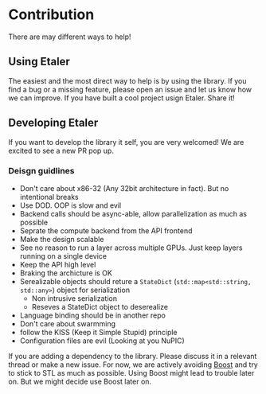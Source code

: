 # Contribution

There are may different ways to help!

## Using Etaler

The easiest and the most direct way to help is by using the library. If you find a bug or a missing feature, please open an issue and let us know how we can improve. If you have built a cool project usign Etaler. Share it!

## Developing Etaler

If you want to develop the library it self, you are very welcomed! We are excited to see a new PR pop up.

### Deisgn guidlines

* Don't care about x86-32 (Any 32bit architecture in fact). But no intentional breaks
* Use DOD. OOP is slow and evil
* Backend calls should be async-able, allow parallelization as much as possible
* Seprate the compute backend from the API frontend
* Make the design scalable
* See no reason to run a layer across multiple GPUs. Just keep layers running on a single device
* Keep the API high level
* Braking the archicture is OK
* Serealizable objects should reture a `StateDict` (`std::map<std::string, std::any>`) object for serialization
  * Non intrusive serialization
  * Reseves a StateDict object to deserealize
* Language binding should be in another repo
* Don't care about swarmming
* follow the KISS (Keep it Simple Stupid) principle
* Configuration files are evil (Looking at you NuPIC)

If you are adding a dependency to the library. Please discuss it in a relevant thread or make a new issue. For now, we are actively avoiding [Boost](https://www.boost.org/) and try to stick to STL as much as possible. Using Boost might lead to trouble later on. But we might decide use Boost later on.
